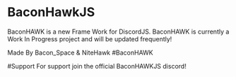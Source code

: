 # BaconHawkJS
BaconHAWK is a new Frame Work for DiscordJS. BaconHAWK is currently a Work In Progress project and will be updated frequently!


Made By Bacon_Space &amp; NiteHawk
#BaconHAWK

#Support
For support join the official BaconHAWKJS discord!
